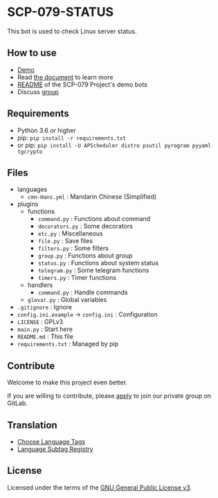# SCP-079-STATUS

This bot is used to check Linux server status.

## How to use

- [Demo](https://t.me/SCP_079_CRITICAL)
- Read [the document](https://scp-079.org/status/) to learn more
- [README](https://scp-079.org/readme/) of the SCP-079 Project's demo bots
- Discuss [group](https://t.me/SCP_079_CHAT)

## Requirements

- Python 3.6 or higher
- pip: `pip install -r requirements.txt` 
- or pip: `pip install -U APScheduler distro psutil pyrogram pyyaml tgcrypto`

## Files

- languages
   - `cmn-Hans.yml` : Mandarin Chinese (Simplified)
- plugins
    - functions
        - `command.py` : Functions about command
        - `decorators.py` : Some decorators
        - `etc.py` : Miscellaneous
        - `file.py` : Save files
        - `filters.py` : Some filters
        - `group.py` : Functions about group
        - `status.py` : Functions about system status
        - `telegram.py` : Some telegram functions
        - `timers.py` : Timer functions
    - handlers
        - `command.py` : Handle commands
    - `glovar.py` : Global variables
- `.gitignore` : Ignore
- `config.ini.example` -> `config.ini` : Configuration
- `LICENSE` : GPLv3
- `main.py` : Start here
- `README.md` : This file
- `requirements.txt` : Managed by pip

## Contribute

Welcome to make this project even better.

If you are willing to contribute, please [apply](https://t.me/SCP_079_TICKET_BOT) to join our private group on GitLab.

## Translation

- [Choose Language Tags](https://www.w3.org/International/questions/qa-choosing-language-tags)
- [Language Subtag Registry](https://www.iana.org/assignments/language-subtag-registry/language-subtag-registry)

## License

Licensed under the terms of the [GNU General Public License v3](LICENSE).
